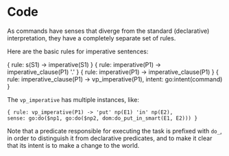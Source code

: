 # Code

As commands have senses that diverge from the standard (declarative) interpretation, they have a completely separate set of rules.

Here are the basic rules for imperative sentences:

{ rule: s(S1) -> imperative(S1) }
{ rule: imperative(P1) -> imperative_clause(P1) '.' }
{ rule: imperative(P1) -> imperative_clause(P1) }
{ rule: imperative_clause(P1) -> vp_imperative(P1),         intent: go:intent(command) }

The `vp_imperative` has multiple instances, like:

    { rule: vp_imperative(P1) -> 'put' np(E1) 'in' np(E2),                            sense: go:do($np1, go:do($np2, dom:do_put_in_smart(E1, E2))) }

Note that a predicate responsible for executing the task is prefixed with `do_`, in order to distinguish it from declarative predicates, and to make it clear that its intent is to make a change to the world.

